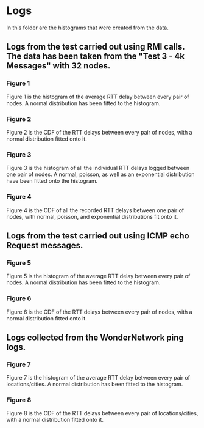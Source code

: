 
# Logs
In this folder are the histograms that were created from the data. 
## Logs from the test carried out using RMI calls. The data has been taken from the "Test 3 - 4k Messages" with 32 nodes.
### Figure 1
Figure 1 is the histogram of the average RTT delay between every pair of nodes. A normal distribution has been fitted to the histogram.

### Figure 2
Figure 2 is the CDF of the RTT delays between every pair of nodes, with a normal distribution fitted onto it.

### Figure 3
Figure 3 is the histogram of all the individual RTT delays logged between one pair of nodes. A normal, poisson, as well as an exponential distribution have been fitted onto the histogram.

### Figure 4
Figure 4 is the CDF of all the recorded RTT delays between one pair of nodes, with normal, poisson, and exponential distributions fit onto it. 

## Logs from the test carried out using ICMP echo Request messages.
### Figure 5
Figure 5 is the histogram of the average RTT delay between every pair of nodes. A normal distribution has been fitted to the histogram.

### Figure 6
Figure 6 is the CDF of the RTT delays between every pair of nodes, with a normal distribution fitted onto it.

## Logs collected from the WonderNetwork ping logs.
### Figure 7
Figure 7 is the histogram of the average RTT delay between every pair of locations/cities. A normal distribution has been fitted to the histogram.

### Figure 8
Figure 8 is the CDF of the RTT delays between every pair of locations/cities, with a normal distribution fitted onto it.
